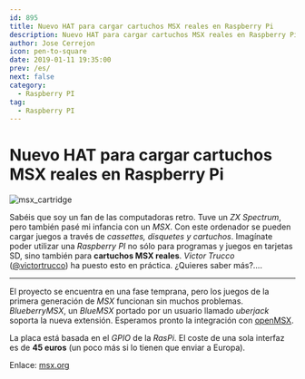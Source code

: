 ```yaml
---
id: 895
title: Nuevo HAT para cargar cartuchos MSX reales en Raspberry Pi
description: Nuevo HAT para cargar cartuchos MSX reales en Raspberry Pi
author: Jose Cerrejon
icon: pen-to-square
date: 2019-01-11 19:35:00
prev: /es/
next: false
category:
  - Raspberry PI
tag:
  - Raspberry PI
---
```


# Nuevo HAT para cargar cartuchos MSX reales en Raspberry Pi

![msx_cartridge](/images/2019/01/msx_cartridge.jpg)

Sabéis que soy un fan de las computadoras retro. Tuve un *ZX Spectrum*, pero también pasé mi infancia con un *MSX*. Con este ordenador se pueden cargar juegos a través de *cassettes, disquetes y cartuchos*. Imagínate poder utilizar una *Raspberry PI* no sólo para programas y juegos en tarjetas SD, sino también para **cartuchos MSX reales**. *Victor Trucco* ([@victortrucco](https://twitter.com/victortrucco)) ha puesto esto en práctica. ¿Quieres saber más?....

- - -
El proyecto se encuentra en una fase temprana, pero los juegos de la primera generación de *MSX* funcionan sin muchos problemas. *BlueberryMSX*, un *BlueMSX* portado por un usuario llamado *uberjack* soporta la nueva extensión. Esperamos  pronto la integración con [openMSX](/post.php?id=843).

La placa está basada en el *GPIO* de la *RasPi*. El coste de una sola interfaz es de **45 euros** (un poco más si lo tienen que enviar a Europa).

Enlace: [msx.org](https://www.msx.org/news/hardware/en/make-a-raspberry-a-real-msx)